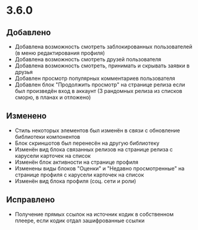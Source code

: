 # 3.6.0

## Добавлено

- Добавлена возможность смотреть заблокированных пользователей (в меню редактирования профиля)
- Добавлена возможность смотреть друзей пользователя
- Добавлена возможность смотреть, принимать и скрывать заявки в друзья
- Добавлен просмотр популярных комментариев пользователя
- Добавлен блок "Продолжить просмотр" на странице релиза если был произведён вход в аккаунт (3 рандомных релиза из списков сморю, в планах и отложено)

## Изменено

- Стиль некоторых элементов был изменён в связи с обновление библиотеки компонентов
- Блок скриншотов был перенесён на другую библиотеку
- Изменён вид блока связанных релизов на странице релиза с карусели карточек на список
- Изменён блок активности на странице профиля
- Изменены виды блоков "Оценки" и "Недавно просмотренные" на странице профиля с карусели карточек на список
- Изменён вид блока профиля (соц. сети и роли)

## Исправлено

- Получение прямых ссылок на источник кодик в собственном плеере, если кодик отдал зашифрованные ссылки